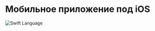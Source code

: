 # Мобильное приложение под iOS

<div>
<img src="https://img.shields.io/badge/language-Swift-red.svg" alt="Swift Language">
</div>

